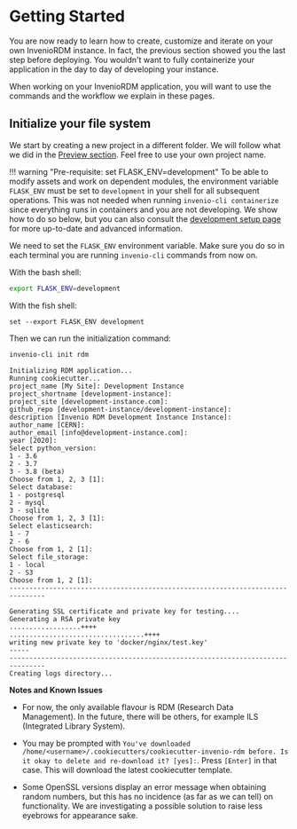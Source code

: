 # Getting Started

You are now ready to learn how to create, customize and iterate on your own
InvenioRDM instance. In fact, the previous section showed you the last step before
deploying. You wouldn't want to fully containerize your application in the day
to day of developing your instance.

When working on your InvenioRDM application, you will want to use the commands
and the workflow we explain in these pages.

## Initialize your file system

We start by creating a new project in a different folder. We will follow what we
did in the [Preview section](../preview/index.md). Feel free to use your own
project name.

!!! warning "Pre-requisite: set FLASK_ENV=development"
    To be able to modify assets and work on dependent modules, the environment variable
    `FLASK_ENV` must be set to `development` in your shell for all subsequent operations.
    This was not needed when running `invenio-cli containerize` since everything runs in
    containers and you are not developing. We show how to do so below, but you can also
    consult the [development setup page](https://github.com/inveniosoftware/invenio-app-rdm/wiki/Development-Setup)
    for more up-to-date and advanced information.

We need to set the `FLASK_ENV` environment variable. Make sure you do so in each terminal you are
running `invenio-cli` commands from now on.

With the bash shell:

``` bash
export FLASK_ENV=development
```

With the fish shell:

```fish
set --export FLASK_ENV development
```

Then we can run the initialization command:

``` bash
invenio-cli init rdm
```
``` console
Initializing RDM application...
Running cookiecutter...
project_name [My Site]: Development Instance
project_shortname [development-instance]:
project_site [development-instance.com]:
github_repo [development-instance/development-instance]:
description [Invenio RDM Development Instance Instance]:
author_name [CERN]:
author_email [info@development-instance.com]:
year [2020]:
Select python_version:
1 - 3.6
2 - 3.7
3 - 3.8 (beta)
Choose from 1, 2, 3 [1]:
Select database:
1 - postgresql
2 - mysql
3 - sqlite
Choose from 1, 2, 3 [1]:
Select elasticsearch:
1 - 7
2 - 6
Choose from 1, 2 [1]:
Select file_storage:
1 - local
2 - S3
Choose from 1, 2 [1]:
-------------------------------------------------------------------------------

Generating SSL certificate and private key for testing....
Generating a RSA private key
..................++++
..................................++++
writing new private key to 'docker/nginx/test.key'
-----
-------------------------------------------------------------------------------
Creating logs directory...
```


**Notes and Known Issues**

- For now, the only available flavour is RDM (Research Data Management). In the future, there will be others, for example ILS (Integrated Library System).

- You may be prompted with `You've downloaded /home/<username>/.cookiecutters/cookiecutter-invenio-rdm before. Is it okay to delete and re-download it? [yes]:`. Press `[Enter]` in that case. This will download the latest cookiecutter template.

- Some OpenSSL versions display an error message when obtaining random numbers, but this has no incidence (as far as we can tell) on functionality. We are investigating a possible solution to raise less eyebrows for appearance sake.
